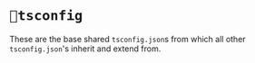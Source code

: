 # `🔗tsconfig`

These are the base shared `tsconfig.json`s from which all other `tsconfig.json`'s inherit and extend from.
